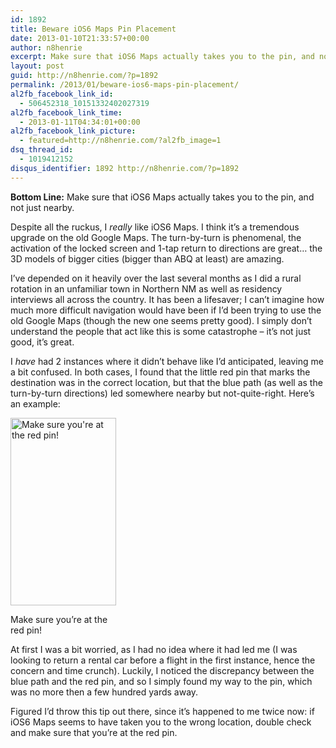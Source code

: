 ```yaml
---
id: 1892
title: Beware iOS6 Maps Pin Placement
date: 2013-01-10T21:33:57+00:00
author: n8henrie
excerpt: Make sure that iOS6 Maps actually takes you to the pin, and not just nearby.
layout: post
guid: http://n8henrie.com/?p=1892
permalink: /2013/01/beware-ios6-maps-pin-placement/
al2fb_facebook_link_id:
  - 506452318_10151332402027319
al2fb_facebook_link_time:
  - 2013-01-11T04:34:01+00:00
al2fb_facebook_link_picture:
  - featured=http://n8henrie.com/?al2fb_image=1
dsq_thread_id:
  - 1019412152
disqus_identifier: 1892 http://n8henrie.com/?p=1892
---
```

**Bottom Line:** Make sure that iOS6 Maps actually takes you to the pin, and not just nearby.
  
<!--more-->

Despite all the ruckus, I _really_ like iOS6 Maps. I think it&#8217;s a tremendous upgrade on the old Google Maps. The turn-by-turn is phenomenal, the activation of the locked screen and 1-tap return to directions are great… the 3D models of bigger cities (bigger than ABQ at least) are amazing.

I&#8217;ve depended on it heavily over the last several months as I did a rural rotation in an unfamiliar town in Northern NM as well as residency interviews all across the country. It has been a lifesaver; I can&#8217;t imagine how much more difficult navigation would have been if I&#8217;d been trying to use the old Google Maps (though the new one seems pretty good). I simply don&#8217;t understand the people that act like this is some catastrophe &#8211; it&#8217;s not just good, it&#8217;s great.

I _have_ had 2 instances where it didn&#8217;t behave like I&#8217;d anticipated, leaving me a bit confused. In both cases, I found that the little red pin that marks the destination was in the correct location, but that the blue path (as well as the turn-by-turn directions) led somewhere nearby but not-quite-right. Here&#8217;s an example:

<div id="attachment_1857" style="width: 179px" class="wp-caption aligncenter">
  <a href="{{ site.url }}/uploads/2012/12/IMG_0487.png"><img src="{{ site.url }}/uploads/2012/12/IMG_0487-169x300.png" alt="Make sure you&#039;re at the red pin!" width="169" height="300" class="size-medium wp-image-1857" srcset="{{ site.url }}/uploads/2012/12/IMG_0487-169x300.png 169w, http://n8henrie.com/uploads/2012/12/IMG_0487-576x1024.png 576w, http://n8henrie.com/uploads/2012/12/IMG_0487.png 640w" sizes="(max-width: 169px) 100vw, 169px" /></a>
  
  <p class="wp-caption-text">
    Make sure you&#8217;re at the red pin!
  </p>
</div>

At first I was a bit worried, as I had no idea where it had led me (I was looking to return a rental car before a flight in the first instance, hence the concern and time crunch). Luckily, I noticed the discrepancy between the blue path and the red pin, and so I simply found my way to the pin, which was no more then a few hundred yards away.

Figured I&#8217;d throw this tip out there, since it&#8217;s happened to me twice now: if iOS6 Maps seems to have taken you to the wrong location, double check and make sure that you&#8217;re at the red pin.